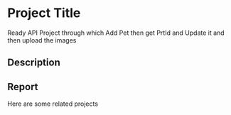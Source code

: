
# Project Title

Ready API Project through which Add Pet then get PrtId and Update it and then upload the images


## Description




## Report

Here are some related projects
